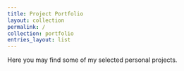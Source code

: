```yaml
---
title: Project Portfolio
layout: collection
permalink: /
collection: portfolio
entries_layout: list
---
```


Here you may find some of my selected personal projects.